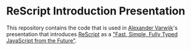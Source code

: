 # ReScript Introduction Presentation

This repository contains the code that is used in [Alexander Varwijk](https://www.alexandervarwijk.com/)'s presentation
that introduces [ReScript](https://rescript-lang.org/) as a ["Fast, Simple, Fully Typed JavaScript from the Future"](https://www.alexandervarwijk.com/talks/2022-08-17-fast-simple-fully-typed-javascript-of-the-future).
